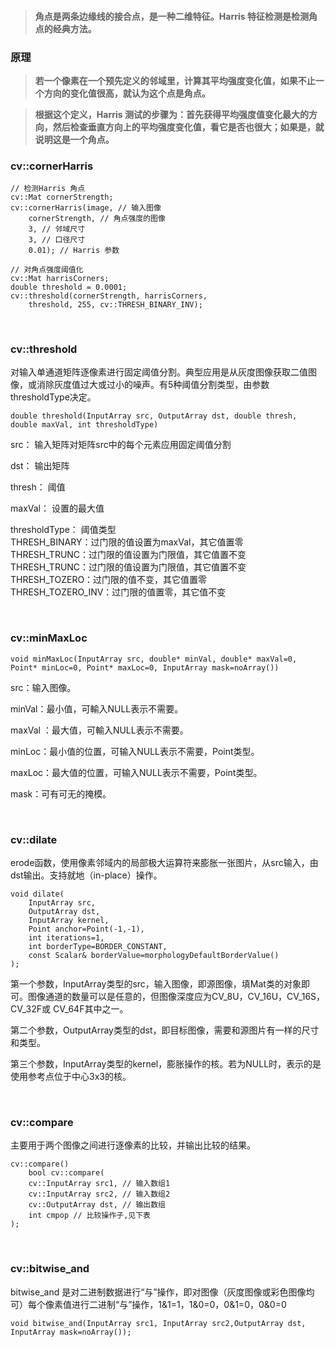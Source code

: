 > #### 角点是两条边缘线的接合点，是一种二维特征。Harris 特征检测是检测角点的经典方法。

### 原理

> **若一个像素在一个预先定义的邻域里，计算其平均强度变化值，如果不止一个方向的变化值很高，就认为这个点是角点。**

> **根据这个定义，Harris 测试的步骤为：首先获得平均强度值变化最大的方向，然后检查垂直方向上的平均强度变化值，看它是否也很大；如果是，就说明这是一个角点。**

### cv::cornerHarris

```
// 检测Harris 角点
cv::Mat cornerStrength;
cv::cornerHarris(image, // 输入图像
    cornerStrength, // 角点强度的图像
    3, // 邻域尺寸
    3, // 口径尺寸
    0.01); // Harris 参数
    
// 对角点强度阈值化
cv::Mat harrisCorners;
double threshold = 0.0001;
cv::threshold(cornerStrength, harrisCorners,
    threshold, 255, cv::THRESH_BINARY_INV);
```

<br>

### cv::threshold

对输入单通道矩阵逐像素进行固定阈值分割。典型应用是从灰度图像获取二值图像，或消除灰度值过大或过小的噪声。有5种阈值分割类型，由参数thresholdType决定。

```
double threshold(InputArray src, OutputArray dst, double thresh, double maxVal, int thresholdType)
```

src： 输入矩阵对矩阵src中的每个元素应用固定阈值分割

dst： 输出矩阵

thresh： 阈值

maxVal： 设置的最大值

thresholdType： 阈值类型<br>
THRESH_BINARY：过门限的值设置为maxVal，其它值置零<br>
THRESH_TRUNC：过门限的值设置为门限值，其它值置不变<br>
THRESH_TRUNC：过门限的值设置为门限值，其它值置不变<br>
THRESH_TOZERO：过门限的值不变，其它值置零<br>
THRESH_TOZERO_INV：过门限的值置零，其它值不变<br>

<br>

### cv::minMaxLoc

```
void minMaxLoc(InputArray src, double* minVal, double* maxVal=0, Point* minLoc=0, Point* maxLoc=0, InputArray mask=noArray())
```

src：输入图像。

minVal：最小值，可輸入NULL表示不需要。

maxVal ：最大值，可輸入NULL表示不需要。

minLoc：最小值的位置，可输入NULL表示不需要，Point类型。

maxLoc：最大值的位置，可输入NULL表示不需要，Point类型。

mask：可有可无的掩模。

<br>

### cv::dilate

erode函数，使用像素邻域内的局部极大运算符来膨胀一张图片，从src输入，由dst输出。支持就地（in-place）操作。

```
void dilate(  
    InputArray src,  
    OutputArray dst,  
    InputArray kernel,  
    Point anchor=Point(-1,-1),  
    int iterations=1,  
    int borderType=BORDER_CONSTANT,  
    const Scalar& borderValue=morphologyDefaultBorderValue()   
); 
```

第一个参数，InputArray类型的src，输入图像，即源图像，填Mat类的对象即可。图像通道的数量可以是任意的，但图像深度应为CV_8U，CV_16U，CV_16S，CV_32F或 CV_64F其中之一。

第二个参数，OutputArray类型的dst，即目标图像，需要和源图片有一样的尺寸和类型。

第三个参数，InputArray类型的kernel，膨胀操作的核。若为NULL时，表示的是使用参考点位于中心3x3的核。

<br>

### cv::compare

主要用于两个图像之间进行逐像素的比较，并输出比较的结果。

```
cv::compare()
	bool cv::compare(
	cv::InputArray src1, // 输入数组1
	cv::InputArray src2, // 输入数组2
	cv::OutputArray dst, // 输出数组
	int cmpop // 比较操作子,见下表 
);
```
<br>

### cv::bitwise_and

bitwise_and 是对二进制数据进行“与”操作，即对图像（灰度图像或彩色图像均可）每个像素值进行二进制“与”操作，1&1=1，1&0=0，0&1=0，0&0=0

```
void bitwise_and(InputArray src1, InputArray src2,OutputArray dst, InputArray mask=noArray());
```
<br>
